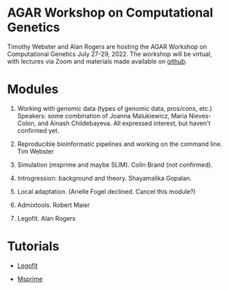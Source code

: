 # AGAR Workshop on Computational Genetics

Timothy Webster and Alan Rogers are hosting the AGAR Workshop on
Computational Genetics July 27-29, 2022. The workshop will be
virtual, with lectures via Zoom and materials made available on
[github](https://github.com/alanrogers/agar22.git).

# Modules

1. Working with genomic data (types of genomic data, pros/cons, etc.)
Speakers: some combination of Joanna Malukiewicz, Maria Nieves-Colon,
and Ainash Childebayeva. All expressed interest, but haven't confirmed
yet.

2. Reproducible bioinformatic pipelines and working on the command
   line. Tim Webster

3. Simulation (msprime and maybe SLIM). Colin Brand (not confirmed).

4. Introgression: background and theory. Shayamalika Gopalan.

5. Local adaptation. (Arielle Fogel declined. Cancel this module?)

6. Admixtools. Robert Maier

7. Legofit. Alan Rogers

# Tutorials

* [Legofit](msprime/legotut.pdf)

* [Msprime](legofit/msptut.pdf)
